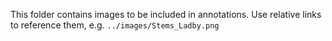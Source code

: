 This folder contains images to be included in annotations. Use relative links to reference them, e.g. `../images/Stems_Ladby.png`
